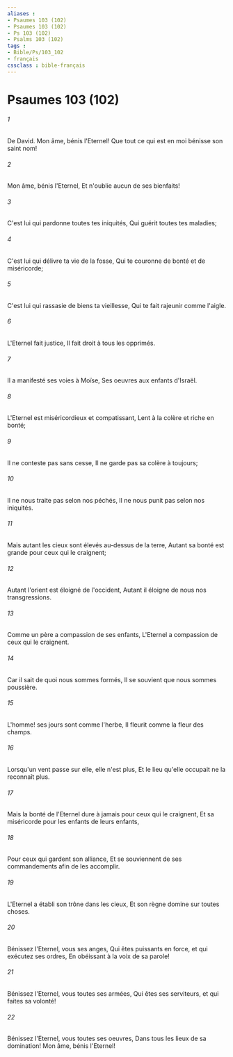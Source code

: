 ```yaml
---
aliases : 
- Psaumes 103 (102)
- Psaumes 103 (102)
- Ps 103 (102)
- Psalms 103 (102)
tags : 
- Bible/Ps/103_102
- français
cssclass : bible-français
---
```


# Psaumes 103 (102)

###### 1
De David. Mon âme, bénis l'Eternel! Que tout ce qui est en moi bénisse son saint nom!
###### 2
Mon âme, bénis l'Eternel, Et n'oublie aucun de ses bienfaits!
###### 3
C'est lui qui pardonne toutes tes iniquités, Qui guérit toutes tes maladies;
###### 4
C'est lui qui délivre ta vie de la fosse, Qui te couronne de bonté et de miséricorde;
###### 5
C'est lui qui rassasie de biens ta vieillesse, Qui te fait rajeunir comme l'aigle.
###### 6
L'Eternel fait justice, Il fait droit à tous les opprimés.
###### 7
Il a manifesté ses voies à Moïse, Ses oeuvres aux enfants d'Israël.
###### 8
L'Eternel est miséricordieux et compatissant, Lent à la colère et riche en bonté;
###### 9
Il ne conteste pas sans cesse, Il ne garde pas sa colère à toujours;
###### 10
Il ne nous traite pas selon nos péchés, Il ne nous punit pas selon nos iniquités.
###### 11
Mais autant les cieux sont élevés au-dessus de la terre, Autant sa bonté est grande pour ceux qui le craignent;
###### 12
Autant l'orient est éloigné de l'occident, Autant il éloigne de nous nos transgressions.
###### 13
Comme un père a compassion de ses enfants, L'Eternel a compassion de ceux qui le craignent.
###### 14
Car il sait de quoi nous sommes formés, Il se souvient que nous sommes poussière.
###### 15
L'homme! ses jours sont comme l'herbe, Il fleurit comme la fleur des champs.
###### 16
Lorsqu'un vent passe sur elle, elle n'est plus, Et le lieu qu'elle occupait ne la reconnaît plus.
###### 17
Mais la bonté de l'Eternel dure à jamais pour ceux qui le craignent, Et sa miséricorde pour les enfants de leurs enfants,
###### 18
Pour ceux qui gardent son alliance, Et se souviennent de ses commandements afin de les accomplir.
###### 19
L'Eternel a établi son trône dans les cieux, Et son règne domine sur toutes choses.
###### 20
Bénissez l'Eternel, vous ses anges, Qui êtes puissants en force, et qui exécutez ses ordres, En obéissant à la voix de sa parole!
###### 21
Bénissez l'Eternel, vous toutes ses armées, Qui êtes ses serviteurs, et qui faites sa volonté!
###### 22
Bénissez l'Eternel, vous toutes ses oeuvres, Dans tous les lieux de sa domination! Mon âme, bénis l'Eternel!
